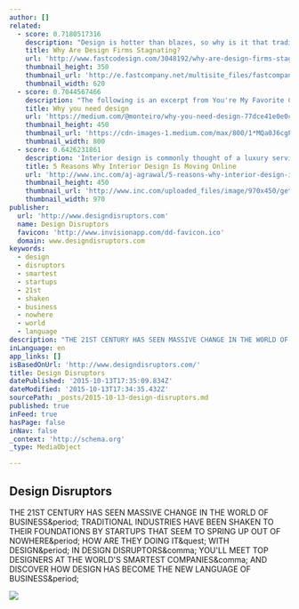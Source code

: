 ```yaml
---
author: []
related:
  - score: 0.7180517316
    description: "Design is hotter than blazes, so why is it that traditional product design firms aren't growing? In fact they seem to be, well, challenged. There are exceptions, but for the most part, substantial growth in design consulting firms has not coincided with the growth of design overall in business."
    title: Why Are Design Firms Stagnating?
    url: 'http://www.fastcodesign.com/3048192/why-are-design-firms-stagnating'
    thumbnail_height: 350
    thumbnail_url: 'http://e.fastcompany.net/multisite_files/fastcompany/imagecache/620x350/poster/2015/07/3048192-poster-p-1-why-are-design-firms-stagnating.jpg'
    thumbnail_width: 620
  - score: 0.7044567466
    description: "The following is an excerpt from You're My Favorite Client , a book to help people understand design. Written by Mike Monteiro. Published by A Book Apart. Chapter 1 DESIGN RESULTS FROM human decisions. You can design with intention, which means you have a chance of doing it well, or you can let it happen, which means you'll probably bungle the job."
    title: Why you need design
    url: 'https://medium.com/@monteiro/why-you-need-design-77dce41e0e0c'
    thumbnail_height: 450
    thumbnail_url: 'https://cdn-images-1.medium.com/max/800/1*MQa0J6cgPQ4PD37W-UcVaQ.gif'
    thumbnail_width: 800
  - score: 0.6426231861
    description: 'Interior design is commonly thought of a luxury service that depends on local firms and high prices to receive a product. However, the design market is on the brink of a complete revolution as the sharing economy is finding a foothold in the traditionally structured industry This shift is evident in the work of Italian startup, CoContest.'
    title: 5 Reasons Why Interior Design Is Moving Online
    url: 'http://www.inc.com/aj-agrawal/5-reasons-why-interior-design-is-moving-online.html'
    thumbnail_height: 450
    thumbnail_url: 'http://www.inc.com/uploaded_files/image/970x450/getty_200522095-001_9706469704500187_61481.jpg'
    thumbnail_width: 970
publisher:
  url: 'http://www.designdisruptors.com'
  name: Design Disruptors
  favicon: 'http://www.invisionapp.com/dd-favicon.ico'
  domain: www.designdisruptors.com
keywords:
  - design
  - disruptors
  - smartest
  - startups
  - 21st
  - shaken
  - business
  - nowhere
  - world
  - language
description: "THE 21ST CENTURY HAS SEEN MASSIVE CHANGE IN THE WORLD OF BUSINESS. TRADITIONAL INDUSTRIES HAVE BEEN SHAKEN TO THEIR FOUNDATIONS BY STARTUPS THAT SEEM TO SPRING UP OUT OF NOWHERE. HOW ARE THEY DOING IT? WITH DESIGN. IN DESIGN DISRUPTORS, YOU'LL MEET TOP DESIGNERS AT THE WORLD'S SMARTEST COMPANIES, AND DISCOVER HOW DESIGN HAS BECOME THE NEW LANGUAGE OF BUSINESS."
inLanguage: en
app_links: []
isBasedOnUrl: 'http://www.designdisruptors.com/'
title: Design Disruptors
datePublished: '2015-10-13T17:35:09.834Z'
dateModified: '2015-10-13T17:34:35.432Z'
sourcePath: _posts/2015-10-13-design-disruptors.md
published: true
inFeed: true
hasPage: false
inNav: false
_context: 'http://schema.org'
_type: MediaObject

---
```

<article style=""><h1>Design Disruptors</h1><p>THE 21ST CENTURY HAS SEEN MASSIVE CHANGE IN THE WORLD OF BUSINESS&amp;period; TRADITIONAL INDUSTRIES HAVE BEEN SHAKEN TO THEIR FOUNDATIONS BY STARTUPS THAT SEEM TO SPRING UP OUT OF NOWHERE&amp;period; HOW ARE THEY DOING IT&amp;quest; WITH DESIGN&amp;period; IN DESIGN DISRUPTORS&amp;comma; YOU'LL MEET TOP DESIGNERS AT THE WORLD'S SMARTEST COMPANIES&amp;comma; AND DISCOVER HOW DESIGN HAS BECOME THE NEW LANGUAGE OF BUSINESS&amp;period;</p><img src="http://www.invisionapp.com/subsystems/design_disruptors/assets/img/designdisruptors.jpg" /></article>